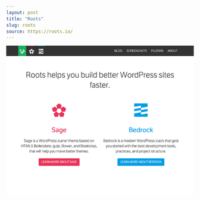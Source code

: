 ```yaml
---
layout: post
title: "Roots"
slug: roots
source: https://roots.io/
---
```


<img src="/screenshots/roots.png">
